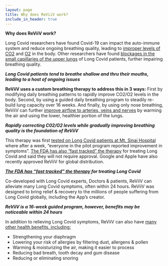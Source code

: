 ```yaml
---
layout: page
title: Why does ReViiV work?
include_in_header: true
---
```


**Why does ReViiV work?**

Long Covid researchers have found Covid-19 can impact the auto-immune system and reduce ongoing breathing quality, leading to [improper levels of CO2](https://www.theatlantic.com/newsletters/archive/2021/03/atlantic-daily-understanding-long-covid/618232/) and [O2](https://www.frontiersin.org/articles/10.3389/fcimb.2022.861703/full) in the body.  Other researchers have found [blockages in the small capillaries of the upper lungs](https://doi.org/10.1148/radiol.220492) of Long Covid patients, further impairing breathing quality.

***Long Covid patients tend to breathe shallow and thru their mouths, leading to a host of ongoing issues***

**ReViiV uses a custom breathing therapy to address this in 3 ways:**  First by modifying daily breathing patterns to rapidly improve CO2/O2 levels in the body.  Second, by using a guided daily breathing program to steadily re-build lung capacity over 16 weeks.  And finally, by using only nose breathing, ReViiV can further [improve airflow to arteries, veins and nerves](https://www.healthline.com/health/nose-breathing#:~:text=Nose%20breathing%20is%20more%20beneficial,bad%20breath%20and%20gum%20inflammation.) by warming the air and using the lower, healthier portion of the lungs.

***Rapidly correcting C02/O2 levels while gradually improving breathing quality is the foundation of ReViiV***

This therapy was first [tested on Long Covid patients at Mt. Sinai Hospital](https://www.theatlantic.com/newsletters/archive/2021/03/atlantic-daily-understanding-long-covid/618232/) where after a week, “everyone in the pilot program reported improvement in symptoms”.  [The FDA has also “fast tracked” the therapy](https://www.theatlantic.com/newsletters/archive/2021/03/atlantic-daily-understanding-long-covid/618232/) for treating Long Covid and said they will not require approval.  Google and Apple have also recently approved ReViiV for global distribution.

***[The FDA has “fast tracked” the therapy](https://www.theatlantic.com/newsletters/archive/2021/03/atlantic-daily-understanding-long-covid/618232/) for treating Long Covid***

Co-developed with Long Covid experts, Doctors & patients, ReViiV can alleviate many Long Covid symptoms, often within 24 hours.  ReViiV was designed to bring relief & recovery to the millions of people suffering from Long Covid globally, including the App’s creator.

***ReViiV is a 16-week guided program, however, benefits may be noticeable within 24 hours***

In addition to relieving Long Covid symptoms, ReViiV can also have [many other health benefits, including:  ](https://www.healthline.com/health/nose-breathing#:~:text=Nose%20breathing%20is%20more%20beneficial,bad%20breath%20and%20gum%20inflammation.)

- Strengthening your diaphragm
- Lowering your risk of allergies by filtering dust, allergens & pollen
- Warming & moisturizing the air, making it easier to process
- Reducing bad breath, tooth decay and gum disease
- Reducing or eliminating snoring
